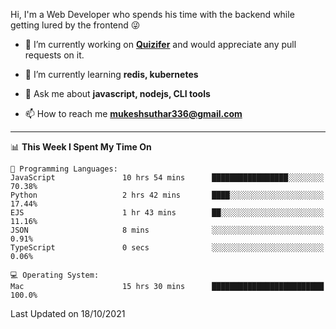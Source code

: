 Hi, I'm a Web Developer who spends his time with the backend while getting lured by the frontend 😜

- 🔭 I’m currently working on **[Quizifer](https://github.com/SutharMukesh/Quizifer/)** and would appreciate any pull requests on it.

- 🌱 I’m currently learning **redis, kubernetes**

- 💬 Ask me about **javascript, nodejs, CLI tools**

- 📫 How to reach me **mukeshsuthar336@gmail.com**

---
<!--START_SECTION:waka-->
📊 **This Week I Spent My Time On** 

```text
💬 Programming Languages: 
JavaScript               10 hrs 54 mins      █████████████████░░░░░░░░   70.38% 
Python                   2 hrs 42 mins       ████░░░░░░░░░░░░░░░░░░░░░   17.44% 
EJS                      1 hr 43 mins        ██░░░░░░░░░░░░░░░░░░░░░░░   11.16% 
JSON                     8 mins              ░░░░░░░░░░░░░░░░░░░░░░░░░   0.91% 
TypeScript               0 secs              ░░░░░░░░░░░░░░░░░░░░░░░░░   0.06%

💻 Operating System: 
Mac                      15 hrs 30 mins      █████████████████████████   100.0%

```


 Last Updated on 18/10/2021
<!--END_SECTION:waka-->
